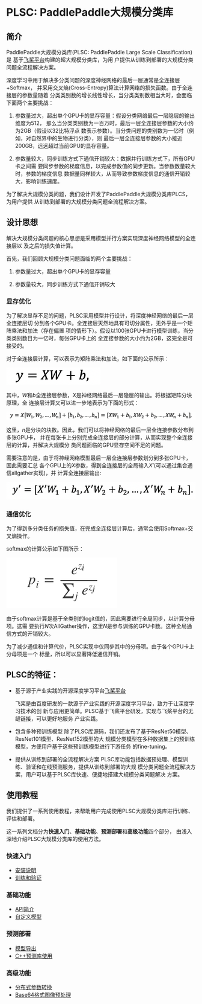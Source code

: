 # PLSC: PaddlePaddle大规模分类库

## 简介
PaddlePaddle大规模分类库(PLSC: PaddlePaddle Large Scale Classification)是
基于[飞桨平台](https://www.paddlepaddle.org.cn)构建的超大规模分类库，为用
户提供从训练到部署的大规模分类问题全流程解决方案。

深度学习中用于解决多分类问题的深度神经网络的最后一层通常是全连接层+Softmax，
并采用交叉熵(Cross-Entropy)算法计算网络的损失函数。由于全连接层的参数量随着
分类类别数的增长线性增长，当分类类别数相当大时，会面临下面两个主要挑战：

1. 参数量过大，超出单个GPU卡的显存容量：假设分类网络最后一层隐层的输出维度为512，
那么当分类类别数为一百万时，最后一层全连接层参数的大小约为2GB（假设以32比特浮点
数表示参数）。当分类问题的类别数为一亿时（例如，对自然界中的生物进行分类），则
最后一层全连接层参数的大小接近200GB，远远超过当前GPU的显存容量。

2. 参数量较大，同步训练方式下通信开销较大：数据并行训练方式下，所有GPU卡之间需
要同步参数的梯度信息，以完成参数值的同步更新。当参数数量较大时，参数的梯度信息
数据量同样较大，从而导致参数梯度信息的通信开销较大，影响训练速度。

为了解决大规模分类问题，我们设计开发了PaddlePaddle大规模分类库PLCS，为用户提供
从训练到部署的大规模分类问题全流程解决方案。

## 设计思想

解决大规模分类问题的核心思想是采用模型并行方案实现深度神经网络模型的全连接层以
及之后的损失值计算。

首先，我们回顾大规模分类问题面临的两个主要挑战：

1. 参数量过大，超出单个GPU卡的显存容量

2. 参数量较大，同步训练方式下通信开销较大

### 显存优化

为了解决显存不足的问题，PLSC采用模型并行设计，将深度神经网络的最后一层全连接层切
分到各个GPU卡。全连接层天然地具有可切分属性，无外乎是一个矩阵乘法和加法（存在偏置
项的情形下）。假设以100张GPU卡进行模型训练，当分类类别数目为一亿时，每张GPU卡上的
全连接参数的大小约为2GB，这完全是可接受的。

对于全连接层计算，可以表示为矩阵乘法和加法，如下面的公示所示：

![FC计算公示](images/fc_computing.png)

其中，*W*和*b*全连接层参数，*X*是神经网络最后一层隐层的输出。将根据矩阵分块原理，全
连接层计算又可以进一步地表示为下面的形式：

![FC计算公示展开](images/fc_computing_block.png)

这里，*n*是分块的块数。因此，我们可以将神经网络的最后一层全连接参数分布到多张GPU卡，
并在每张卡上分别完成全连接层的部分计算，从而实现整个全连接层的计算，并解决大规模分
类问题面临的GPU显存空间不足的问题。

需要注意的是，由于将神经网络模型最后一层全连接层参数划分到多张GPU卡，因此需要汇总
各个GPU上的*X*参数，得到全连接层的全局输入*X*’(可以通过集合通信allgather实现)，并
计算全连接层输出:

![全局FC计算公示](images/fc_computing_block_global.png)

### 通信优化

为了得到多分类任务的损失值，在完成全连接层计算后，通常会使用Softmax+交叉熵操作。

softmax的计算公示如下图所示：

![softmax计算公示](images/softmax_computing.png)

由于softmax计算是基于全类别的logit值的，因此需要进行全局同步，以计算分母项。这需
要执行*N*次AllGather操作，这里*N*是参与训练的GPU卡数。这种全局通信方式的开销较大。

为了减少通信和计算代价，PLSC实现中仅同步其中的分母项。由于各个GPU卡上分母项是一个
标量，所以可以显著降低通信开销。

## PLSC的特征：

- 基于源于产业实践的开源深度学习平台[飞桨平台](https://www.paddlepaddle.org.cn)

  飞桨是由百度研发的一款源于产业实践的开源深度学习平台，致力于让深度学习技术的创
	新与应用更简单。PLSC基于飞桨平台研发，实现与飞桨平台的无缝链接，可以更好地服务
	产业实践。

- 包含多种预训练模型
  除了PLSC库源码，我们还发布了基于ResNet50模型、ResNet101模型、ResNet152模型的大
	规模分类模型在多种数据集上的预训练模型，方便用户基于这些预训练模型进行下游任务
	的fine-tuning。

- 提供从训练到部署的全流程解决方案
  PLSC库功能包括数据预处理、模型训练、验证和在线预测服务，提供从训练到部署的大规
	模分类问题全流程解决方案，用户可以基于PLSC库快速、便捷地搭建大规模分类问题解决
	方案。

## 使用教程

我们提供了一系列使用教程，来帮助用户完成使用PLSC大规模分类库进行训练、评估和部署。

这一系列文档分为**快速入门**、**基础功能**、**预测部署**和**高级功能**四个部分，
由浅入深地介绍PLSC大规模分类库的使用方法。

### 快速入门

* [安装说明](docs/installation.md)
* [训练和验证](docs/usage.md)

### 基础功能

* [API简介](docs/api_intro.md)
* [自定义模型](docs/custom_models.md)

### 预测部署

* [模型导出](docs/export_for_infer.md)
* [C++预测库使用](docs/serving.md)

### 高级功能

* [分布式参数转换](docs/distributed_params.md)
* [Base64格式图像预处理](docs/base64_preprocessor.md)
